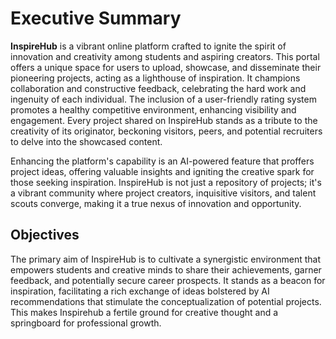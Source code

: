 # Executive Summary

**InspireHub** is a vibrant online platform crafted to ignite the spirit of innovation and creativity among students and aspiring creators. This portal offers a unique space for users to upload, showcase, and disseminate their pioneering projects, acting as a lighthouse of inspiration. It champions collaboration and constructive feedback, celebrating the hard work and ingenuity of each individual. The inclusion of a user-friendly rating system promotes a healthy competitive environment, enhancing visibility and engagement. Every project shared on InspireHub stands as a tribute to the creativity of its originator, beckoning visitors, peers, and potential recruiters to delve into the showcased content.

Enhancing the platform's capability is an AI-powered feature that proffers project ideas, offering valuable insights and igniting the creative spark for those seeking inspiration. InspireHub is not just a repository of projects; it's a vibrant community where project creators, inquisitive visitors, and talent scouts converge, making it a true nexus of innovation and opportunity.

## Objectives

The primary aim of InspireHub is to cultivate a synergistic environment that empowers students and creative minds to share their achievements, garner feedback, and potentially secure career prospects. It stands as a beacon for inspiration, facilitating a rich exchange of ideas bolstered by AI recommendations that stimulate the conceptualization of potential projects. This makes Inspirehub a fertile ground for creative thought and a springboard for professional growth.
